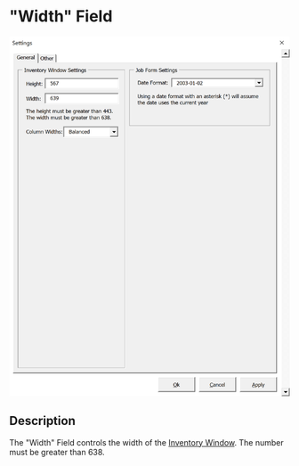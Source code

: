 # "Width" Field

![Alt text](/images/image69.png "Width Field")

## Description

The "Width" Field controls the width of the [Inventory Window](01_inventory_window.md). The number must be greater than 638.